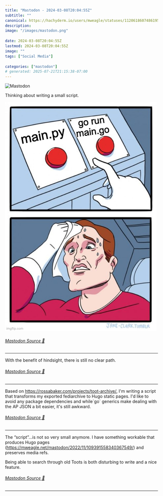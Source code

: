 ```yaml
---
title: "Mastodon - 2024-03-08T20:04:55Z"
subtitle: ""
canonical: https://hachyderm.io/users/mweagle/statuses/112061860748619598
description:
image: "/images/mastodon.png"

date: 2024-03-08T20:04:55Z
lastmod: 2024-03-08T20:04:55Z
image: ""
tags: ["Social Media"]

categories: ["mastodon"]
# generated: 2025-07-21T21:15:38-07:00
---
```

![Mastodon](/images/mastodon.png)

<p>Thinking about writing a small script.</p>

![The "two button" meme image. The left button label reads "main.py" and the right button label reads "go run main.go"](cbdcafe309ba7044.png)

###### [Mastodon Source 🐘](https://hachyderm.io/@mweagle/112061860748619598)

___

<p>With the benefit of hindsight, there is still no clear path.</p>


###### [Mastodon Source 🐘](https://hachyderm.io/@mweagle/112062696443356136)

___

<p>Based on <a href="https://rossabaker.com/projects/toot-archive/" target="_blank" rel="nofollow noopener noreferrer" translate="no"><span class="invisible">https://</span><span class="ellipsis">rossabaker.com/projects/toot-a</span><span class="invisible">rchive/</span></a>, I&#39;m writing a script that transforms my exported fediarchive to Hugo static pages. I&#39;d like to avoid any package dependencies and while`go` generics make dealing with the AP JSON a bit easier, it&#39;s still awkward.</p>


###### [Mastodon Source 🐘](https://hachyderm.io/@mweagle/112062710474169113)

___

<p>The “script”…is not so very small anymore. I have something workable that produces Hugo pages (<a href="https://mweagle.net/mastodon/2022/11/109391558340367549/" target="_blank" rel="nofollow noopener noreferrer" translate="no"><span class="invisible">https://</span><span class="ellipsis">mweagle.net/mastodon/2022/11/1</span><span class="invisible">09391558340367549/</span></a>) and preserves media refs. </p><p>Being able to search through old Toots is both disturbing to write and a nice feature.</p>


###### [Mastodon Source 🐘](https://hachyderm.io/@mweagle/112068467590333048)

___
